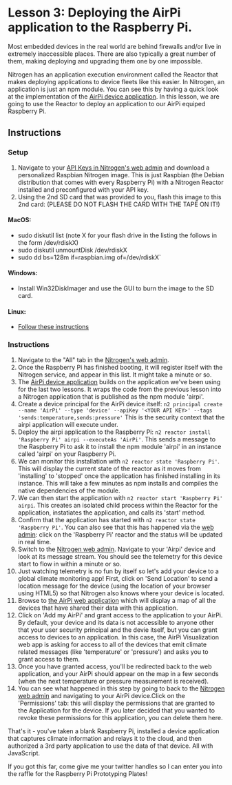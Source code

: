 # Lesson 3: Deploying the AirPi application to the Raspberry Pi.

Most embedded devices in the real world are behind firewalls and/or live in extremely inaccessible places. There are also typically a great number of them, making deploying and upgrading them one by one impossible.

Nitrogen has an application execution environment called the Reactor that makes deploying applications to device fleets like this easier. In Nitrogen, an application is just an npm module. You can see this by having a quick look at the implementation of the [AirPi device application](https://github.com/nitrogenjs/devices/tree/master/airpi). In this lesson, we are going to use the Reactor to deploy an application to our AirPi equiped Raspberry Pi.

## Instructions

### Setup

1. Navigate to your [API Keys in Nitrogen's web admin](http://admin.nitrogen.io/#/apikeys) and download a personalized Raspbian Nitrogen image. This is just Raspbian (the Debian distribution that comes with every Raspberry Pi) with a Nitrogen Reactor installed and preconfigured with your API key.
2. Using the 2nd SD card that was provided to you, flash this image to this 2nd card:  (PLEASE DO NOT FLASH THE CARD WITH THE TAPE ON IT!)

#### MacOS:
  + sudo diskutil list (note X for your flash drive in the listing the follows in the form /dev/rdiskX)
  + sudo diskutil unmountDisk /dev/rdiskX
  + sudo dd bs=128m if=raspbian.img of=/dev/rdiskX`

#### Windows:
  + Install Win32DiskImager and use the GUI to burn the image to the SD card.

#### Linux:
  + [Follow these instructions](http://xmodulo.com/2013/11/write-raspberry-pi-image-sd-card.html)

### Instructions

1. Navigate to the "All" tab in the [Nitrogen's web admin](https://admin.nitrogen.io).
2. Once the Raspberry Pi has finished booting, it will register itself with the Nitrogen service, and appear in this list.  It might take a minute or so.
3. The [AirPi device application](https://github.com/nitrogenjs/apps/tree/master/device/airpi) builds on the application we've been using for the last two lessons. It wraps the code from the previous lesson into a Nitrogen application that is published as the npm module 'airpi'.
4. Create a device principal for the AirPi device itself: `n2 principal create --name 'AirPi' --type 'device' --apiKey '<YOUR API KEY>' --tags 'sends:temperature,sends:pressure'` This is the security context that the airpi application will execute under.
5. Deploy the airpi application to the Raspberry Pi: `n2 reactor install 'Raspberry Pi' airpi --executeAs 'AirPi'`. This sends a message to the Raspberry Pi to ask it to install the npm module 'airpi' in an instance called 'airpi' on your Raspberry Pi.
6. We can monitor this installation with `n2 reactor state 'Raspberry Pi'`. This will display the current state of the reactor as it moves from 'installing' to 'stopped' once the application has finished installing in its instance. This will take a few minutes as npm installs and compiles the native dependencies of the module.
7. We can then start the application with `n2 reactor start 'Raspberry Pi' airpi`. This creates an isolated child process within the Reactor for the application, instatiates the application, and calls its 'start' method.
8. Confirm that the application has started with `n2 reactor state 'Raspberry Pi'`. You can also see that this has happened via the [web admin](https://admin.nitrogen.io): click on the 'Raspberry Pi' reactor and the status will be updated in real time.
8. Switch to the [Nitrogen web admin](https://admin.nitrogen.io). Navigate to your 'Airpi' device and look at its message stream. You should see the telemetry for this device start to flow in within a minute or so.
9. Just watching telemetry is no fun by itself so let's add your device to a global climate monitoring app! First, click on 'Send Location' to send a location message for the device (using the location of your browser using HTML5) so that Nitrogen also knows where your device is located.
10. Browse to [the AirPi web application](http://airpi.cloudapp.net/index.html) which will display a map of all the devices that have shared their data with this application.
10. Click on 'Add my AirPi' and grant access to the application to your AirPi. By default, your device and its data is not accessible to anyone other that your user security principal and the devie itself, but you can grant access to devices to an application. In this case, the AirPi Visualization web app is asking for access to all of the devices that emit climate related messages (like 'temperature' or 'pressure') and asks you to grant access to them.
11. Once you have granted access, you'll be redirected back to the web application, and your AirPi should appear on the map in a few seconds (when the next temperature or pressure measurement is received).
12. You can see what happened in this step by going to back to the [Nitrogen web admin](https://admin.nitrogen.io) and navigating to your AirPi device.Click on the 'Permissions' tab: this will display the permissions that are granted to the Application for the device. If you later decided that you wanted to revoke these permissions for this application, you can delete them here.

That's it - you've taken a blank Raspberry Pi, installed a device application that captures climate information and relays it to the cloud, and then authorized a 3rd party application to use the data of that device. All with JavaScript.

If you got this far, come give me your twitter handles so I can enter you into the raffle for the Raspberry Pi Prototyping Plates!
